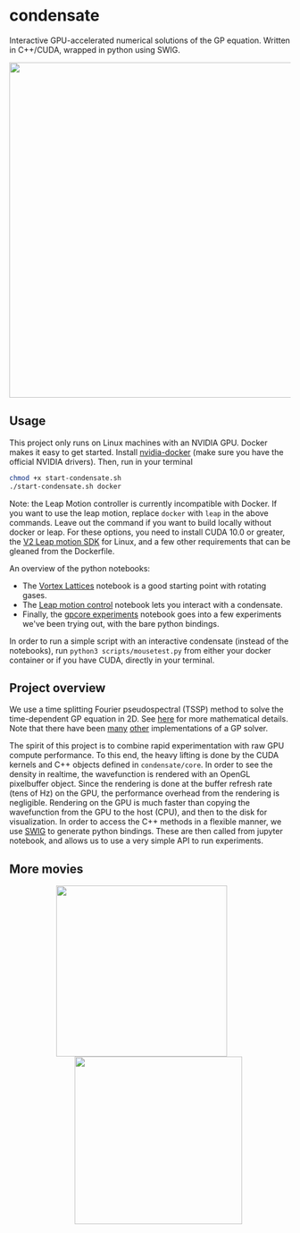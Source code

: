 # condensate
Interactive GPU-accelerated numerical solutions of the GP equation. Written in C++/CUDA, wrapped in python using SWIG.

<p align="center">
  <img src="media/condensate.gif?raw=true" width="600px">
</p>

## Usage

This project only runs on Linux machines with an NVIDIA GPU. Docker makes it easy to get started. Install [nvidia-docker](https://github.com/NVIDIA/nvidia-docker) (make sure you have the official NVIDIA drivers). Then, run in your terminal

```bash
chmod +x start-condensate.sh
./start-condensate.sh docker
```

Note: the Leap Motion controller is currently incompatible with Docker. If you want to use the leap motion, replace `docker` with `leap` in the above commands. Leave out the command if you want to build locally without docker or leap. For these options, you need to install CUDA 10.0 or greater, the [V2 Leap motion SDK](https://developer.leapmotion.com/setup/desktop) for Linux, and a few other requirements that can be gleaned from the Dockerfile.

An overview of the python notebooks:

- The [Vortex Lattices](notebooks/Vortex%20Lattices.ipynb)  notebook is a good starting point with rotating gases.
- The [Leap motion control](notebooks/Leap%20motion%20control.ipynb) notebook lets you interact with a condensate.
- Finally, the [gpcore experiments](notebooks/gpcore%20experiments.ipynb) notebook goes into a few experiments we've been trying out, with the bare python bindings.

In order to run a simple script with an interactive condensate (instead of the notebooks), run `python3 scripts/mousetest.py` from either your docker container or if you have CUDA, directly in your terminal.


## Project overview

We use a time splitting Fourier pseudospectral (TSSP) method to solve the time-dependent GP equation in 2D. See [here](https://cpb-us-w2.wpmucdn.com/blog.nus.edu.sg/dist/4/11813/files/2019/05/becreview.pdf) for more mathematical details. Note that there have been [many](http://gpelab.math.cnrs.fr/) [other](https://gpue-group.github.io/) implementations of a GP solver. 

The spirit of this project is to combine rapid experimentation with raw GPU compute performance. To this end, the heavy lifting is done by the CUDA kernels and C++ objects defined in `condensate/core`. In order to see the density in realtime, the wavefunction is rendered with an OpenGL pixelbuffer object. Since the rendering is done at the buffer refresh rate (tens of Hz) on the GPU, the performance overhead from the rendering is negligible. Rendering on the GPU is much faster than copying the wavefunction from the GPU to the host (CPU), and then to the disk for visualization. In order to access the C++ methods in a flexible manner, we use [SWIG](http://www.swig.org/) to generate python bindings. These are then called from jupyter notebook, and allows us to use a very simple API to run experiments.

## More movies

<p align="center">
  <img src="media/edge.gif?raw=true" width="306px" style="padding-right:30px">
  
  <img src="media/vlattice.gif?raw=true" width="300px" style="padding-left:30px">
</p>

